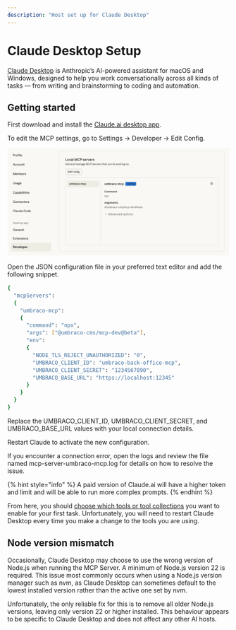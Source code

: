 ```yaml
---
description: "Host set up for Claude Desktop"
---
```


# Claude Desktop Setup

[Claude Desktop](https://www.anthropic.com/claude/desktop) is Anthropic’s AI-powered assistant for macOS and Windows, designed to help you work conversationally across all kinds of tasks — from writing and brainstorming to coding and automation.

## Getting started 

First download and install the [Claude.ai desktop app](https://claude.ai/download).  

To edit the MCP settings, go to Settings → Developer → Edit Config.

![MCP Panel](../images/Claude%20Desktop.png)

Open the JSON configuration file in your preferred text editor and add the following snippet.  

```bash
{
  "mcpServers": 
  {
    "umbraco-mcp": 
    {
      "command": "npx",
      "args": ["@umbraco-cms/mcp-dev@beta"],
      "env": 
      {
        "NODE_TLS_REJECT_UNAUTHORIZED": "0",
        "UMBRACO_CLIENT_ID": "umbraco-back-office-mcp",
        "UMBRACO_CLIENT_SECRET": "1234567890",
        "UMBRACO_BASE_URL": "https://localhost:12345"
      }
    }
  }
}
```

Replace the UMBRACO_CLIENT_ID, UMBRACO_CLIENT_SECRET, and UMBRACO_BASE_URL values with your local connection details.

Restart Claude to activate the new configuration.

If you encounter a connection error, open the logs and review the file named mcp-server-umbraco-mcp.log for details on how to resolve the issue.

{% hint style="info" %}
A paid version of Claude.ai will have a higher token and limit and will be able to run more complex prompts.
{% endhint %}

From here, you should [choose which tools or tool collections](../mcp-toolkit.md) you want to enable for your first task.
Unfortunately, you will need to restart Claude Desktop every time you make a change to the tools you are using.

## Node version mismatch

Occasionally, Claude Desktop may choose to use the wrong version of Node.js when running the MCP Server.
A minimum of Node.js version 22 is required. This issue most commonly occurs when using a Node.js version manager such as nvm, as Claude Desktop can sometimes default to the lowest installed version rather than the active one set by nvm.

Unfortunately, the only reliable fix for this is to remove all older Node.js versions, leaving only version 22 or higher installed.
This behaviour appears to be specific to Claude Desktop and does not affect any other AI hosts.
